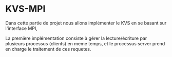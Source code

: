 # KVS-MPI

Dans cette partie de projet nous allons implémenter le KVS en se basant sur l'interface MPI,

La première implémentation consiste à gérer la lecture/écriture par plusieurs processus (clients) en meme temps, et le processus server prend en charge le traitement de ces requetes. 
